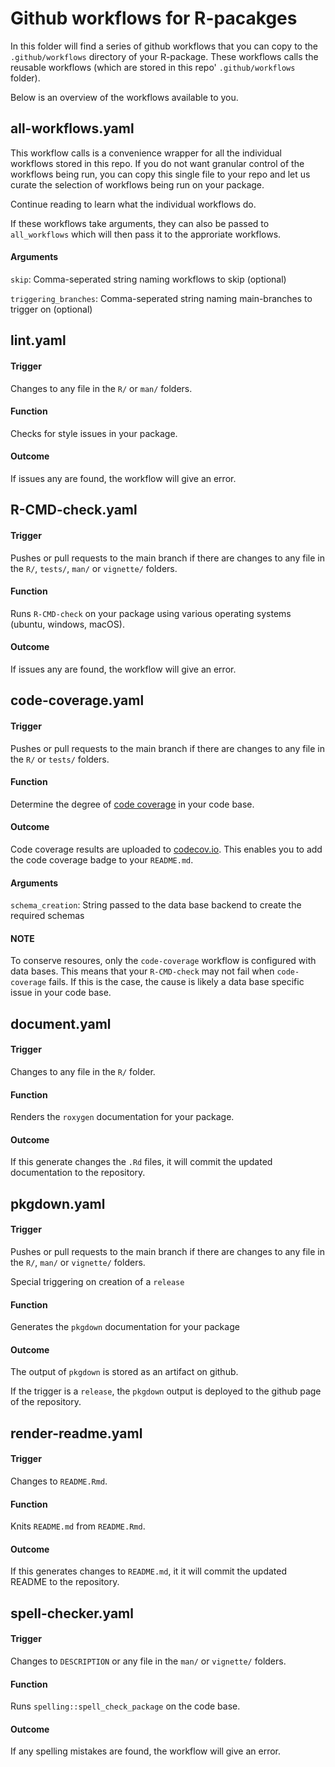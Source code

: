 # Github workflows for R-pacakges
In this folder will find a series of github workflows that you can copy to the `.github/workflows` directory of your
R-package.
These workflows calls the reusable workflows (which are stored in this repo' `.github/workflows` folder).

Below is an overview of the workflows available to you.
## all-workflows.yaml
This workflow calls is a convenience wrapper for all the individual workflows stored in this repo.
If you do not want granular control of the workflows being run, you can copy this single file to your repo and let us
curate the selection of workflows being run on your package.

Continue reading to learn what the individual workflows do.

If these workflows take arguments, they can also be passed to `all_workflows` which will then pass it to the approriate
workflows.

#### Arguments
`skip`: Comma-seperated string naming workflows to skip (optional) 

`triggering_branches`: Comma-seperated string naming main-branches to trigger on (optional) 

## lint.yaml
#### Trigger
Changes to any file in the `R/` or `man/` folders.

#### Function
Checks for style issues in your package.

#### Outcome
If issues any are found, the workflow will give an error.


## R-CMD-check.yaml
#### Trigger
Pushes or pull requests to the main branch if there are changes to any file in the `R/`, `tests/`, `man/` or `vignette/`
folders.

#### Function
Runs `R-CMD-check` on your package using various operating systems (ubuntu, windows, macOS).

#### Outcome
If issues any are found, the workflow will give an error.


## code-coverage.yaml
#### Trigger
Pushes or pull requests to the main branch if there are changes to any file in the `R/` or `tests/` folders.

#### Function
Determine the degree of [code coverage](https://en.wikipedia.org/wiki/Code_coverage) in your code base.

#### Outcome
Code coverage results are uploaded to [codecov.io](https://about.codecov.io/).
This enables you to add the code coverage badge to your `README.md`.

#### Arguments
`schema_creation`: String passed to the data base backend to create the required schemas

#### NOTE
To conserve resoures, only the `code-coverage` workflow is configured with data bases.
This means that your `R-CMD-check` may not fail when `code-coverage` fails.
If this is the case, the cause is likely a data base specific issue in your code base.


## document.yaml
#### Trigger
Changes to any file in the `R/` folder.

#### Function
Renders the `roxygen` documentation for your package.

#### Outcome
If this generate changes the `.Rd` files, it will commit the updated documentation to the repository.


## pkgdown.yaml
#### Trigger
Pushes or pull requests to the main branch if there are changes to any file in the `R/`, `man/` or `vignette/` folders.

Special triggering on creation of a `release`

#### Function
Generates the `pkgdown` documentation for your package

#### Outcome
The output of `pkgdown` is stored as an artifact on github.

If the trigger is a `release`, the `pkgdown` output is deployed to the github page of the repository.


## render-readme.yaml
#### Trigger
Changes to `README.Rmd`.

#### Function
Knits `README.md` from `README.Rmd`.

#### Outcome
If this generates changes to `README.md`, it it will commit the updated README to the repository.


## spell-checker.yaml
#### Trigger
Changes to `DESCRIPTION` or any file in the `man/` or `vignette/` folders.

#### Function
Runs `spelling::spell_check_package` on the code base.

#### Outcome
If any spelling mistakes are found, the workflow will give an error.
